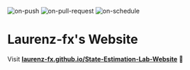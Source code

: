 
  ![on-push](../../actions/workflows/on-push.yaml/badge.svg)
  ![on-pull-request](../../actions/workflows/on-pull-request.yaml/badge.svg)
  ![on-schedule](../../actions/workflows/on-schedule.yaml/badge.svg)

  # Laurenz-fx's Website

  Visit **[laurenz-fx.github.io/State-Estimation-Lab-Website](https://laurenz-fx.github.io/State-Estimation-Lab-Website)** 🚀
